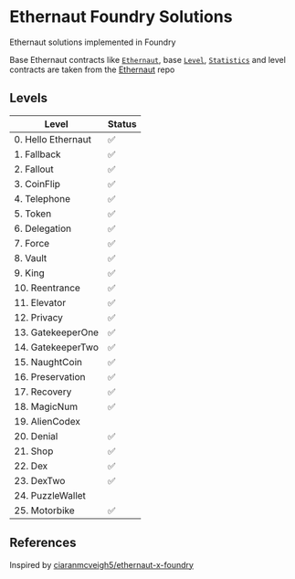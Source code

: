 # Ethernaut Foundry Solutions

Ethernaut solutions implemented in Foundry

Base Ethernaut contracts like [`Ethernaut`](https://github.com/OpenZeppelin/ethernaut/blob/768071ef1d337a01d41261473687c095bd56f96f/contracts/contracts/Ethernaut.sol), base [`Level`](https://github.com/OpenZeppelin/ethernaut/blob/768071ef1d337a01d41261473687c095bd56f96f/contracts/contracts/levels/base/Level.sol), [`Statistics`](https://github.com/OpenZeppelin/ethernaut/blob/768071ef1d337a01d41261473687c095bd56f96f/contracts/contracts/metrics/Statistics.sol) and level contracts are taken from the [Ethernaut](https://github.com/OpenZeppelin/ethernaut) repo

## Levels

| Level              | Status |
| ------------------ | ------ |
| 0. Hello Ethernaut | ✅     |
| 1. Fallback        | ✅     |
| 2. Fallout         | ✅     |
| 3. CoinFlip        | ✅     |
| 4. Telephone       | ✅     |
| 5. Token           | ✅     |
| 6. Delegation      | ✅     |
| 7. Force           | ✅     |
| 8. Vault           | ✅     |
| 9. King            | ✅     |
| 10. Reentrance     | ✅     |
| 11. Elevator       | ✅     |
| 12. Privacy        | ✅     |
| 13. GatekeeperOne  | ✅     |
| 14. GatekeeperTwo  | ✅     |
| 15. NaughtCoin     | ✅     |
| 16. Preservation   | ✅     |
| 17. Recovery       | ✅     |
| 18. MagicNum       | ✅     |
| 19. AlienCodex     |        |
| 20. Denial         | ✅     |
| 21. Shop           | ✅     |
| 22. Dex            | ✅     |
| 23. DexTwo         | ✅     |
| 24. PuzzleWallet   |        |
| 25. Motorbike      | ✅     |

## References

Inspired by [ciaranmcveigh5/ethernaut-x-foundry](https://github.com/ciaranmcveigh5/ethernaut-x-foundry)
